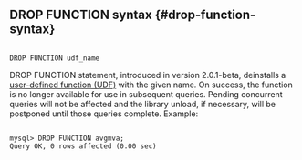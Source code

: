 ## DROP FUNCTION syntax {#drop-function-syntax}

```

DROP FUNCTION udf_name

```

DROP FUNCTION statement, introduced in version 2.0.1-beta, deinstalls a [user-defined function (UDF)](../sphinx_udfs_user_defined_functions.md) with the given name. On success, the function is no longer available for use in subsequent queries. Pending concurrent queries will not be affected and the library unload, if necessary, will be postponed until those queries complete. Example:

```

mysql> DROP FUNCTION avgmva;
Query OK, 0 rows affected (0.00 sec)

```